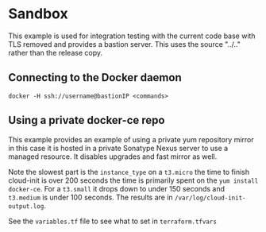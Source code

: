 # Sandbox

This example is used for integration testing with the current code base with TLS removed and provides a bastion server. This uses the source "../.." rather than the release copy.

## Connecting to the Docker daemon

    docker -H ssh://username@bastionIP <commands>

## Using a private docker-ce repo

This example provides an example of using a private yum repository mirror in this case it is hosted in a private Sonatype Nexus server to use a managed resource. It disables upgrades and fast mirror as well.

Note the slowest part is the `instance_type` on a `t3.micro` the time to finish cloud-init is over 200 seconds the time is primarily spent on the `yum install docker-ce`. For a `t3.small` it drops down to under 150 seconds and `t3.medium` is under 100 seconds. The results are in `/var/log/cloud-init-output.log`.

See the `variables.tf` file to see what to set in `terraform.tfvars`

